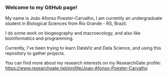 ### Welcome to my GitHub page!

My name is João Afonso Poester-Carvalho, I am currently an undergraduate student in Biological Sciences from Rio Grande - RS, Brazil.

I do some work on biogeography and macroecology, and also like bioinformatics and programming.

Currently, I've been trying to learn DataViz and Data Science, and using this repository to gather projects.

You can find more about my research interests on my ResearchGate profile: https://www.researchgate.net/profile/Joao-Afonso-Poester-Carvalho



<!--
No futuro botar o CV aqui


**afonsopoester/afonsopoester** is a ✨ _special_ ✨ repository because its `README.md` (this file) appears on your GitHub profile.

Here are some ideas to get you started:

- 🔭 I’m currently working on ...
- 🌱 I’m currently learning ...
- 👯 I’m looking to collaborate on ...
- 🤔 I’m looking for help with ...
- 💬 Ask me about ...
- 📫 How to reach me: ...
- 😄 Pronouns: ...
- ⚡ Fun fact: ...
-->
